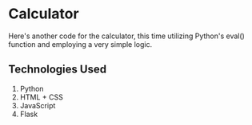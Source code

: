 # Calculator
Here's another code for the calculator, this time utilizing Python's eval() function and employing a very simple logic.

## Technologies Used
1) Python
2) HTML + CSS
3) JavaScript
4) Flask
